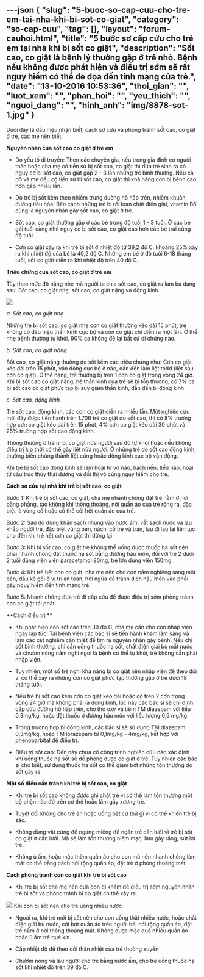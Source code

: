 ---json
{
    "slug": "5-buoc-so-cap-cuu-cho-tre-em-tai-nha-khi-bi-sot-co-giat",
    "category": "so-cap-cuu",
    "tag": [],
    "layout": "forum-cauhoi.html",
    "title": "5 bước sơ cấp cứu cho trẻ em tại nhà khi bị sốt co giật",
    "description": "Sốt cao, co giật là bệnh lý thường gặp ở trẻ nhỏ. Bệnh nếu không được phát hiện và điều trị sớm sẽ rất nguy hiểm có thể đe dọa đến tính mạng của trẻ.",
    "date": "13-10-2016 10:53:36",
    "thoi_gian": "",
    "luot_xem": "",
    "phan_hoi": "",
    "yeu_thich": "",
    "nguoi_dang": "",
    "hinh_anh": "img/8878-sot-1.jpg"
}
---
Dưới đây là dấu hiệu nhận biết, cách sơ cứu và phòng tránh sốt cao, co giật ở trẻ, các mẹ nên biết.

**Nguyên nhân của sốt cao co giật ở trẻ em**

- Do yếu tố di truyền: Theo các chuyên gia, nếu trong gia đình có người thân hoặc cha mẹ có tiền sử bị sốt cao, co giật thì đứa trẻ sinh ra có nguy cơ bị sốt cao, co giật gấp 2 - 3 lần những trẻ bình thường. Nếu cả bố và mẹ đều có tiền sử bị sốt cao, co giật thì khả năng con bị bệnh cao hơn gấp nhiều lần.

- Do trẻ bị sốt kèm theo nhiễm trùng đường hô hấp trên, nhiễm khuẩn đường tiêu hóa. Bên cạnh những trẻ bị rối loạn chất điện giải, vitamin B6 cũng là nguyên nhân gây sốt cao, co giật ở trẻ.

- Sốt cao, co giật thường gặp ở các bé trong độ tuổi 1 - 3 tuổi. Ở các bé gái tuổi càng nhỏ nguy cơ bị sốt cao, co giật cao hơn các bé trai cùng độ tuổi.

- Cơn co giật xảy ra khi trẻ bị sốt ở nhiệt độ từ 39,2 độ C, khoảng 25% xảy ra khi nhiệt độ của bé là 40,2 độ C. Những em bé ở độ tuổi 6-18 tháng tuổi, sốt co giật diễn ra khi nhiệt độ trên 40 độ C. 

**Triệu chứng của sốt cao, co giật ở trẻ em**

Tùy theo mức độ nặng nhẹ mà người ta chia sốt cao, co giật ra làm ba dạng sau: Sốt cao, co giật nhẹ; sốt cao, co giật nặng và động kinh.

![](http://medihub-forum.vinaas.com/img/8878-sot-1.jpg)

*a. Sốt cao, co giật nhẹ*

Những trẻ bị sốt cao, co giật nhẹ cơn co giật thường kéo dài 15 phút, trẻ không có dấu hiệu thần kinh cục bộ và cơn co giật chỉ diễn ra một lần. Ở thể nhẹ bệnh thường tự khỏi, 90% ca không để lại bất cứ di chứng nào.

*b. Sốt cao, co giật nặng*

Sốt cao, co giật nặng thường do sốt kèm các triệu chứng như: Cơn co giật kéo dài trên 15 phút, vận động cục bộ ở não, dẫn đến làm liệt todd (liệt sau cơn co giật). Ở thể nặng, trẻ thường bị trên 1 cơn co giật trong vòng 24 giờ. Khi bị sốt cao co giật nặng, hệ thần kinh của trẻ sẽ bị tổn thương, có 7% ca bị sốt cao co giật phức tạp bị suy giảm thần kinh, dẫn đến bị động kinh.

*c. Sốt cao, động kinh*

Trẻ sốt cao, động kinh, các cơn co giật diễn ra nhiều lần. Một nghiên cứu mới đây được tiến hành trên 1.706 trẻ co giật do sốt cao, thì có 8% trường hợp cơn co giật kéo dài trên 15 phút, 4% cơn co giật kéo dài 30 phút và 25% trường hợp sốt cao động kinh.

Thông thường ở trẻ nhỏ, co giật nửa người sau đó tự khỏi hoặc nếu không điều trị kịp thời có thể gây liệt nửa người. Ở những trẻ do sốt cao động kinh, thường biến chứng thành liệt cứng hoặc động kinh cục bộ vận động.

Khi trẻ bị sốt cao động kinh sẽ làm hoại tử vỏ não, hạch nền, tiểu não, hoại tử cấu trúc thùy thái dương và đồi thị vô cùng nguy hiểm cho trẻ.

**Cách sơ cứu tại nhà khi trẻ bị sốt cao, co giật**

Bước 1: Khi trẻ bị sốt cao, co giật, cha mẹ nhanh chóng đặt trẻ nằm ở nơi bằng phẳng, tạo không khí thông thoáng, nới quần áo của trẻ rộng ra, đặc biệt là vùng cổ hoặc có thể cởi hết quần áo của trẻ. 

Bước 2: Sau đó dùng khăn sạch nhúng vào nước ấm, vắt sạch nước và lau khắp người trẻ, đặc biệt vùng bẹn, nách, cổ trẻ và trán, lau đi lau lại liên tục cho đến khi trẻ hết cơn co giật thì dừng lại.

Bước 3: Khi bị sốt cao, co giật trẻ không thể uống được thuốc hạ sốt nên phải nhanh chóng đặt thuốc hạ sốt bằng đường hậu môn, đối với trẻ 2 dưới 2 tuổi dùng viên viên paracetamol 80mg, trẻ lớn dùng viên 150mg.

Bước 4: Khi trẻ hết cơn co giật, cha mẹ nên cho con nằm nghiêng sang một bên, đầu kê gối ở vị trí an toàn, hơi ngửa để tránh dịch hậu môn vào phổi gậy nguy hiểm đến tính mạng trẻ.

Bước 5: Nhanh chóng đưa trẻ đi cấp cứu để được điều trị sớm phòng tránh cơn co giật tái phát.

**Cách điều trị **

- Khi phát hiện con sốt cao trên 39 độ C, cha mẹ cần cho con nhập viện ngay lập tức. Tại bệnh viện các bác sĩ sẽ tiến hành khám lâm sàng và làm các xét nghiệm cần thiết để tìm ra nguyên nhân gây bệnh. Nếu chỉ sốt bình thường, chỉ cần uống thuốc hạ sốt, chất điện giải bù mất nước và chườm nóng nằm nghỉ ngơi là bệnh có thể tự khỏi, trẻ không cần phải nhập viện.


- Tuy nhiên, một số trẻ nghi khả năng bị co giật nên nhập viện để theo dõi vì có thể xảy ra những cơn co giật phức tạp thường gặp ở trẻ dưới 18 tháng tuổi.

- Nếu trẻ bị sốt cao kèm cơn co giật kéo dài hoặc có trên 2 cơn trong vòng 24 giờ mà không phải là động kinh, lúc này các bác sĩ sẽ chỉ định cấp cứu đường hồ hấp trên, cho thở oxy và tiêm TM diazepam với liều 0,3mg/kg, hoặc đặt thuốc ở đường hậu môn với liều lượng 0,5 mg/kg.

- Trong trường hợp bị động kinh, các bác sĩ sẽ sử dụng TM diazepam 0,3mg/kg, hoặc TM lorazepam từ 0,1mg/kg - 4mg/kg, kết hợp với phenobarbital để điều trị.

- Điều trị sốt cao: Đến này chưa có công trình nghiên cứu nào xác định khi uống thuốc hạ sốt sẽ đề phòng được co giật ở trẻ. Tuy nhiên các bác sĩ cho biết, sử dụng thuốc hạ sốt có thể giảm bớt những tổn thương do sốt gây ra. 

**Một số điều cần tránh khi trẻ bị sốt cao, co giật**

- Khi trẻ bị sốt cao không được ghì chặt trẻ vì có thể làm tổn thương một bộ phận nào đó trên cơ thể hoặc làm gãy xương trẻ.

- Tuyệt đối không cho trẻ ăn hoặc uống bất cứ thứ gì vì có thể khiến trẻ bị sặc.

- Không dùng vật cứng để ngang miệng để ngăn trẻ cắn lưỡi vì trẻ bị sốt co giật ít cắn lưỡi. Mà sẽ làm tổn thương niêm mạc, làm gãy răng, sứt lợi trẻ.

- Không ủ ấm, hoặc mặc thêm quần áo cho con mà nên nhanh chóng làm mát cơ thể bằng cách nới rộng quần áo, đặt trẻ ở phòng thoáng mát. 

**Cách phòng tranh cơn co giật khi trẻ bị sốt cao**

- Khi trẻ bị sốt cha mẹ nên đưa con đi khám để điều trị sớm nguyên nhân trẻ bị sốt và phòng tránh bị co giật có thể xảy ra.

![](http://medihub-forum.vinaas.com/img/8876-uong-nuoc.jpg)
Khi con bị sốt nên cho trẻ uống nhiều nước

- Ngoài ra, khi trẻ mới bị sốt nên cho con uống thật nhiều nước, hoặc chất điện giải bù nước, cởi bớt quần áo trên người bé, nới rộng quần áo, đặt trẻ nằm ở nơi thông thoáng mát. Không được mặc quá nhiều quần áo hoặc ủ ấm trẻ quá kín.

- Cặp nhiệt độ để theo dõi thân nhiệt của trẻ thường xuyên

- Chườm nóng và lau người cho trẻ bằng nước ấm, cho trẻ uống thuốc hạ sốt khi nhiệt độ trên 39 độ C.